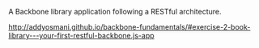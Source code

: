 A Backbone library application following a RESTful architecture.

http://addyosmani.github.io/backbone-fundamentals/#exercise-2-book-library---your-first-restful-backbone.js-app